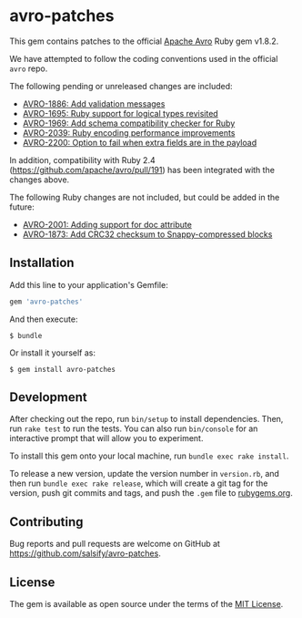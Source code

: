 # avro-patches

This gem contains patches to the official [Apache Avro](https://avro.apache.org/)
Ruby gem v1.8.2.

We have attempted to follow the coding conventions used in the official `avro`
repo.

The following pending or unreleased changes are included:
- [AVRO-1886: Add validation messages](https://github.com/apache/avro/pull/111)
- [AVRO-1695: Ruby support for logical types revisited](https://github.com/apache/avro/pull/116)
- [AVRO-1969: Add schema compatibility checker for Ruby](https://github.com/apache/avro/pull/170)
- [AVRO-2039: Ruby encoding performance improvements](https://github.com/apache/avro/pull/230)
- [AVRO-2200: Option to fail when extra fields are in the payload](https://github.com/apache/avro/pull/321)

In addition, compatibility with Ruby 2.4 (https://github.com/apache/avro/pull/191)
has been integrated with the changes above.

The following Ruby changes are not included, but could be added in the future:
- [AVRO-2001: Adding support for doc attribute](https://github.com/apache/avro/pull/197)
- [AVRO-1873: Add CRC32 checksum to Snappy-compressed blocks](https://github.com/apache/avro/pull/121)

## Installation

Add this line to your application's Gemfile:

```ruby
gem 'avro-patches'
```

And then execute:

    $ bundle

Or install it yourself as:

    $ gem install avro-patches

## Development

After checking out the repo, run `bin/setup` to install dependencies. Then,
run `rake test` to run the tests. You can also run `bin/console` for an
interactive prompt that will allow you to experiment.

To install this gem onto your local machine, run `bundle exec rake install`. 

To release a new version, update the version number in `version.rb`, and then
run `bundle exec rake release`, which will create a git tag for the version,
push git commits and tags, and push the `.gem` file to
[rubygems.org](https://rubygems.org).

## Contributing

Bug reports and pull requests are welcome on GitHub at
https://github.com/salsify/avro-patches.

## License

The gem is available as open source under the terms of the
[MIT License](http://opensource.org/licenses/MIT).

